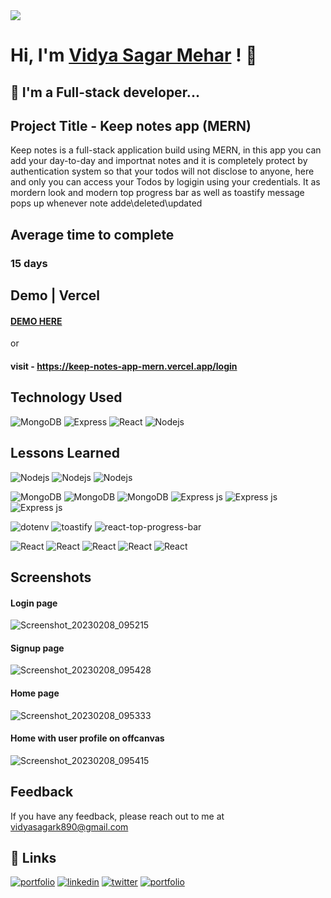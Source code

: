 <img src="https://user-images.githubusercontent.com/73097560/115834477-dbab4500-a447-11eb-908a-139a6edaec5c.gif">

# Hi, I'm [Vidya Sagar Mehar](https://vidya-sagar-portfolio.netlify.app/) ! 👋
## 🚀 I'm a Full-stack developer...



## Project Title - Keep notes app (MERN)
Keep notes is a full-stack application build using MERN, in this app you can add your day-to-day and importnat notes and it is completely protect by authentication system so that your todos will not disclose to anyone, here and only you can access your Todos by logigin using your credentials.
It as mordern look and modern top progress bar as well as toastify message pops up whenever note adde\deleted\updated


## Average time to complete
### 15 days

## Demo | Vercel
#### [DEMO HERE](https://keep-notes-app-mern.vercel.app/login)
or 
#### visit - https://keep-notes-app-mern.vercel.app/login


## Technology Used
![MongoDB](https://img.shields.io/badge/mongodb-darkgreen?style=for-the-badge&logo=mongodb&logoColor=black)
![Express](https://img.shields.io/badge/express-white?style=for-the-badge&logo=express&logoColor=black)
![React](https://img.shields.io/badge/react-skyblue?style=for-the-badge&logo=react&logoColor=black)
![Nodejs](https://img.shields.io/badge/nodejs-darkgreen?style=for-the-badge&logo=javascript&logoColor=black)



## Lessons Learned 

![Nodejs](https://img.shields.io/badge/-NodeJs_Middleware-black?style=flat-square&logo=Node.js)
![Nodejs](https://img.shields.io/badge/-NodeJs_jsonwebtoken-black?style=flat-square&logo=Node.js)
![Nodejs](https://img.shields.io/badge/-NodeJs_bcrypt-black?style=flat-square&logo=Node.js)


![MongoDB](https://img.shields.io/badge/-Mongoose-black?style=flat-square&logo=mongodb)
![MongoDB](https://img.shields.io/badge/-Mongoose_Models-black?style=flat-square&logo=mongodb)
![MongoDB](https://img.shields.io/badge/-Mongoose_Schema-black?style=flat-square&logo=mongodb)
![Express js](https://img.shields.io/badge/-ExpressJs-black?style=flat-square&logo=express)
![Express js](https://img.shields.io/badge/-ExpressJs_Router-black?style=flat-square&logo=express)
![Express js](https://img.shields.io/badge/-ExpressJs_Validator-black?style=flat-square&logo=express)


![dotenv](https://img.shields.io/badge/-dotenv-black?style=flat-square&logo=dotenv)
![toastify](https://img.shields.io/badge/-toastify-black?style=flat-square&logo=react)
![react-top-progress-bar](https://img.shields.io/badge/-react_top_progress_bar-black?style=flat-square&logo=react)



![React](https://img.shields.io/badge/-React-black?style=flat-square&logo=react)
![React](https://img.shields.io/badge/-React_Components-black?style=flat-square&logo=react)
![React](https://img.shields.io/badge/-Context_API-black?style=flat-square&logo=react)
![React](https://img.shields.io/badge/-State_managment-black?style=flat-square&logo=react)
![React](https://img.shields.io/badge/-react_router_dom_v5-black?style=flat-square&logo=react)




## Screenshots
#### Login page
![Screenshot_20230208_095215](https://user-images.githubusercontent.com/92782806/217590362-9e740217-a81e-4c6a-960a-34d959528ec5.png)

#### Signup page
![Screenshot_20230208_095428](https://user-images.githubusercontent.com/92782806/217590634-718f2670-9873-495c-a44c-de84dc03ea43.png)

#### Home page
![Screenshot_20230208_095333](https://user-images.githubusercontent.com/92782806/217590819-2913dbe5-c1e3-46d8-981c-e81dcea1d8e6.png)

#### Home with user profile on offcanvas
![Screenshot_20230208_095415](https://user-images.githubusercontent.com/92782806/217620133-7b9c7676-5587-4dfb-9b85-94fec51ed189.png)





## Feedback

If you have any feedback, please reach out to me at vidyasagark890@gmail.com


## 🔗 Links
[![portfolio](https://img.shields.io/badge/my_portfolio-000?style=for-the-badge&logo=ko-fi&logoColor=white)](https://vidya-sagar-portfolio.netlify.app/)
[![linkedin](https://img.shields.io/badge/linkedin-0A66C2?style=for-the-badge&logo=linkedin&logoColor=white)](https://www.linkedin.com/)
[![twitter](https://img.shields.io/badge/twitter-1DA1F2?style=for-the-badge&logo=twitter&logoColor=white)](https://twitter.com/Cherry_Reyans)
[![portfolio](https://img.shields.io/badge/FindCoder_portfolio-5A20CB??style=for-the-badge&logo=appveyor)](https://www.findcoder.io/u/vidyasagarmehar)

